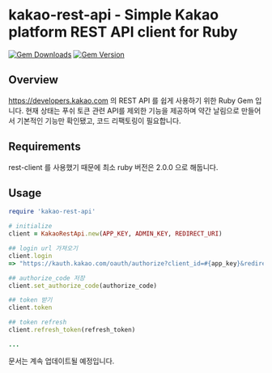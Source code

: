 # kakao-rest-api - Simple Kakao platform REST API client for Ruby
[![Gem Downloads](https://img.shields.io/gem/dt/rails.svg)](https://rubygems.org/gems/kakao-rest-api)
[![Gem Version](https://badge.fury.io/rb/gem-release.png)](https://rubygems.org/gems/kakao-rest-api)

## Overview
https://developers.kakao.com 의 REST API 를 쉽게 사용하기 위한 Ruby Gem 입니다.
현재 상태는 푸쉬 토큰 관련 API를 제외한 기능을 제공하며 약간 날림으로 만들어서 기본적인 기능만 확인됐고, 코드 리팩토링이 필요합니다. 

## Requirements 
rest-client 를 사용했기 때문에 최소 ruby 버전은 2.0.0 으로 해둡니다.

## Usage
```ruby
require 'kakao-rest-api'

# initialize
client = KakaoRestApi.new(APP_KEY, ADMIN_KEY, REDIRECT_URI)

## login url 가져오기
client.login
=> "https://kauth.kakao.com/oauth/authorize?client_id=#{app_key}&redirect_uri=#{redirect_uri}&response_type=code"

## authorize_code 저장 
client.set_authorize_code(authorize_code)

## token 받기 
client.token

## token refresh
client.refresh_token(refresh_token)

...
```

문서는 계속 업데이트될 예정입니다. 


